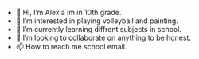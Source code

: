 - 👋 Hi, I’m Alexia im in 10th grade.
- 👀 I’m interested in playing volleyball and painting.
- 🌱 I’m currently learning diffrent subjects in school.
- 💞️ I’m looking to collaborate on anything to be honest.
- 📫 How to reach me school email.

<!---
alexia120821/alexia120821 is a ✨ special ✨ repository because its `README.md` (this file) appears on your GitHub profile.
You can click the Preview link to take a look at your changes.
--->
